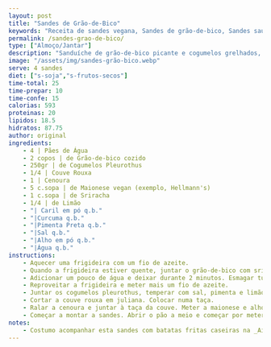 ```yaml
---
layout: post
title: "Sandes de Grão-de-Bico"
keywords: "Receita de sandes vegana, Sandes de grão-de-bico, Sandes saudável com cogumelos, Como fazer sandes vegana, Sanduíche sem soja"
permalink: /sandes-grao-de-bico/
type: ["Almoço/Jantar"]
description: "Sanduíche de grão-de-bico picante e cogumelos grelhados, com uma salada cremosa de couve e cenoura"
image: "/assets/img/sandes-grão-bico.webp"
serve: 4 sandes
diet: ["s-soja","s-frutos-secos"]
time-total: 25
time-prepar: 10
time-confe: 15
calorias: 593
proteinas: 20
lipidos: 18.5
hidratos: 87.75
author: original
ingredients: 
    - 4 | Pães de Água
    - 2 copos | de Grão-de-bico cozido
    - 250gr | de Cogumelos Pleurothus
    - 1/4 | Couve Rouxa
    - 1 | Cenoura
    - 5 c.sopa | de Maionese vegan (exemplo, Hellmann's) 
    - 1 c.sopa | de Sriracha
    - 1/4 | de Limão
    - "| Caril em pó q.b."
    - "|Curcuma q.b."
    - "|Pimenta Preta q.b."
    - "|Sal q.b."
    - "|Alho em pó q.b."
    - "|Água q.b."
instructions:
    - Aquecer uma frigideira com um fio de azeite. 
    - Quando a frigideira estiver quente, juntar o grão-de-bico com sriracha, caril, curcuma, pimenta preta e sal. 
    - Adicionar um pouco de água e deixar durante 2 minutos. Esmagar tudo com a ajuda de um garfo ou uma colher até criar uma pasta com alguns pedaços. Retirar do fogão e reservar.
    - Reproveitar a frigideira e meter mais um fio de azeite.
    - Juntar os cogumelos pleurothus, temperar com sal, pimenta e limão. Deixar dourar dos dois lados. Retirar do fogão e reservar.
    - Cortar a couve rouxa em juliana. Colocar numa taça.
    - Ralar a cenoura e juntar à taça da couve. Meter a maionese e alho em pó na misutra de cenoura e couve rouxa. Ir acrescentando até uma consistência que lhe agrade.
    - Começar a montar a sandes. Abrir o pão a meio e começar por meter a pasta de grão-de-bico, de seguida os cogumelos e terminar com a mistura da maionese com couve rouxa e cenoura.
notes:
    - Costumo acompanhar esta sandes com batatas fritas caseiras na _Air Fryer_.
---
```

